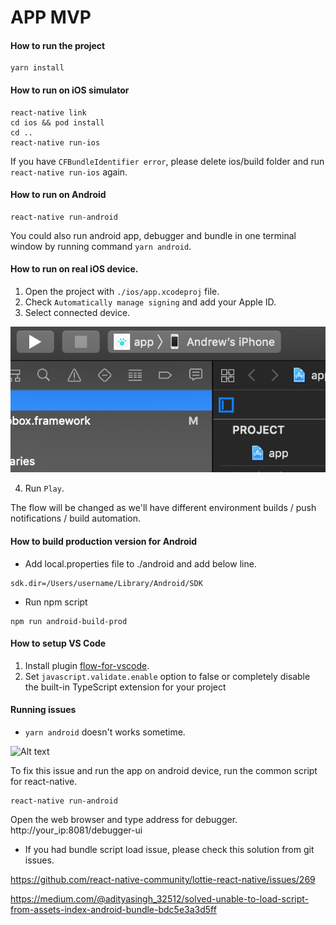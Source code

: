 # APP MVP


#### How to run the project

```
yarn install
```

#### How to run on iOS simulator
```
react-native link
cd ios && pod install
cd ..
react-native run-ios
```
If you have `CFBundleIdentifier error`, please delete ios/build folder and run `react-native run-ios` again.

#### How to run on Android
```
react-native run-android
```

You could also run android app, debugger and bundle in one terminal window by running command `yarn android`.

#### How to run on real iOS device.

1. Open the project with `./ios/app.xcodeproj` file.
2. Check `Automatically manage signing` and add your Apple ID.
3. Select connected device.

![Alt text](docs/images/select-device.png?raw=true 'Title')

4. Run `Play`.

The flow will be changed as we'll have different environment builds / push notifications / build automation.

#### How to build production version for Android

- Add local.properties file to ./android and add below line.

```
sdk.dir=/Users/username/Library/Android/SDK
```

- Run npm script

```
npm run android-build-prod
```

#### How to setup VS Code

1. Install plugin [flow-for-vscode](https://github.com/flowtype/flow-for-vscode).
2. Set `javascript.validate.enable` option to false or completely disable the built-in TypeScript extension for your project

#### Running issues

- `yarn android` doesn't works sometime.

![Alt text](docs/images/yarn-issue.png)

To fix this issue and run the app on android device, run the common script for react-native.

```
react-native run-android
```

Open the web browser and type address for debugger. http://your_ip:8081/debugger-ui

- If you had bundle script load issue, please check this solution from git issues.

https://github.com/react-native-community/lottie-react-native/issues/269

https://medium.com/@adityasingh_32512/solved-unable-to-load-script-from-assets-index-android-bundle-bdc5e3a3d5ff
